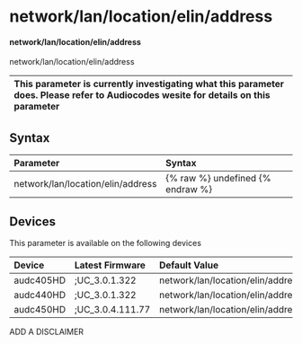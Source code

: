 ﻿---
description: network/lan/location/elin/address
search: false
---

# network/lan/location/elin/address

#### network/lan/location/elin/address

network/lan/location/elin/address


| This parameter is currently investigating what this parameter does. Please refer to Audiocodes wesite for details on this parameter | 
| :--- |

## Syntax
| Parameter | Syntax |
| :--- | :--- |
|network/lan/location/elin/address | {% raw %} undefined {% endraw %}|

## Devices
This parameter is available on the following devices

| Device | Latest Firmware | Default Value |
|:---|:---|:---|
| audc405HD | ;UC_3.0.1.322 | network/lan/location/elin/address= 
| audc440HD | ;UC_3.0.1.322 | network/lan/location/elin/address= 
| audc450HD | ;UC_3.0.4.111.77 | network/lan/location/elin/address= 

ADD A DISCLAIMER
